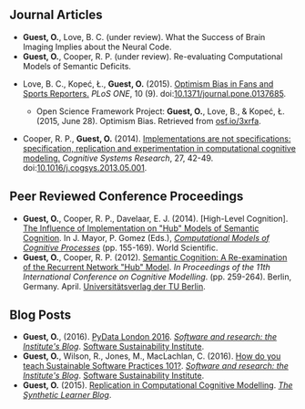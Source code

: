 <h2>Journal Articles</h2>
<ul class="cv">
  <li class="cv"><b>Guest, O.</b>, Love, B. C. (under review). What the Success of Brain Imaging Implies about the Neural Code.</li>

  <li class="cv"><b>Guest, O.</b>, Cooper, R. P. (under review). Re-evaluating Computational Models of Semantic Deficits.</li>
  
  <li class="cv">
  
  <div data-badge-popover="left" data-badge-type="donut" data-doi="10.1371/journal.pone.0137685" data-hide-no-mentions="true" data-hide-less-than="20" class="altmetric-embed" style="float:right"></div>
  
  Love, B. C., Kopeć, Ł., <b>Guest, O.</b> (2015). <a href="//dx.doi.org/10.1371/journal.pone.0137685">Optimism Bias in Fans and Sports Reporters.</a> <em>PLoS ONE</em>, 10 (9). doi:<a href="//dx.doi.org/10.1371/journal.pone.0137685">10.1371/journal.pone.0137685</a>. <a href="//www.plosone.org/article/fetchObject.action?uri=info:doi/10.1371/journal.pone.0137685&representation=PDF"><i class="fa fa-file-pdf-o" aria-hidden="true"></i></a>
  <br/>
  <ul><li>Open Science Framework Project: <b>Guest, O.</b>, Love, B., & Kopeć, Ł. (2015, June 28). Optimism Bias. Retrieved from <a href="//osf.io/3xrfa/">osf.io/3xrfa</a>. <a href="//osf.io/3xrfa/"><i class="ai ai-osf" aria-hidden="true"></i></a></li></ul>
  </li>
  
  <li class="cv">
  
  <div data-badge-popover="right" data-badge-type="donut" data-doi="10.1016/j.cogsys.2013.05.001" data-hide-no-mentions="true" data-hide-less-than="20" class="altmetric-embed" style="float:right"></div>

  Cooper, R. P., <b>Guest, O.</b> (2014). <a href="//dx.doi.org/10.1016/j.cogsys.2013.05.001">Implementations are not specifications: specification, replication and experimentation in computational cognitive modeling.</a> <em>Cognitive Systems Research</em>, 27, 42-49. doi:<a href="//dx.doi.org/10.1016/j.cogsys.2013.05.001">10.1016/j.cogsys.2013.05.001</a>. <a href="doc/cooper_14.pdf"><i class="fa fa-file-pdf-o" aria-hidden="true"></i></a></li>
</ul>

<h2>Peer Reviewed Conference Proceedings</h2>
<ul class="cv">
  <li class="cv"><b>Guest, O.</b>, Cooper, R. P., Davelaar, E. J. (2014). [High-Level Cognition]. 
  <a href="doc/guest_14.pdf">The Influence of Implementation on "Hub" Models of Semantic Cognition</a>. In J. Mayor, P. Gomez (Eds.), <em><a href="http://www.worldscientific.com/worldscibooks/10.1142/8747">Computational Models of Cognitive Processes</a></em> (pp. 155-169). World Scientific. <a href="doc/guest_14.pdf"><i class="fa fa-file-pdf-o" aria-hidden="true"></i></a></li>
  
  <li class="cv"><b>Guest, O.</b>, Cooper, R. P. (2012). <a href="//eprints.bbk.ac.uk/6758/">Semantic Cognition: A Re-examination of the Recurrent Network "Hub" Model</a>. <em>In Proceedings of the 11th International Conference on Cognitive Modelling</em>. (pp. 259-264). Berlin, Germany. April. <a href="http://www.ub.tu-berlin.de/">Universitätsverlag der TU Berlin</a>. <a href="doc/guest_12.pdf"><i class="fa fa-file-pdf-o" aria-hidden="true"></i></a></li>
</ul>

<h2>Blog Posts</h2>
  <ul class="cv">

  <li class="cv"><b>Guest, O.</b>, (2016). <a href="//software.ac.uk/blog/2016-05-16-pydata-london-2016">PyData London 2016</a>. <em><a href  = "//software.ac.uk/blog" >Software and research: the Institute's Blog</a></em>. <a href="//software.ac.uk/">Software Sustainability Institute</a>. <a href="//software.ac.uk/blog/2016-05-16-pydata-london-2016"><i class="fa fa-comments-o" aria-hidden="true"></i></a>
</li> 

  <li class="cv"><b>Guest, O.</b>, Wilson, R., Jones, M., MacLachlan, C. (2016). <a href="//software.ac.uk/blog/2016-04-06-how-do-you-teach-sustainable-software-practices-101">How do you teach Sustainable Software Practices 101?</a>. <em><a href  = "//software.ac.uk/blog" >Software and research: the Institute's Blog</a></em>. <a href="//software.ac.uk/">Software Sustainability Institute</a>. <a href="//software.ac.uk/blog/2016-04-06-how-do-you-teach-sustainable-software-practices-101"><i class="fa fa-comments-o" aria-hidden="true"></i></a>
</li> 

  <li class="cv"><b>Guest, O.</b> (2015). <a href="//bootphon.blogspot.fr/2015/10/replication-in-computational-cognitive.html">Replication in Computational Cognitive Modelling</a>. <em><a href="//bootphon.blogspot.co.uk/">The Synthetic Learner Blog</a></em>. <a href="//bootphon.blogspot.fr/2015/10/replication-in-computational-cognitive.html"><i class="fa fa-comments-o" aria-hidden="true"></i></a>
</li>

 </ul>
